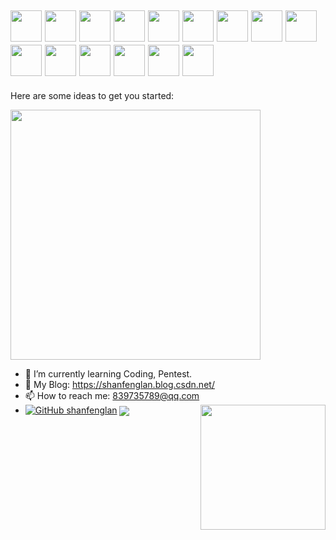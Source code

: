 <h2>
<img src="https://emojis.slackmojis.com/emojis/images/1547582922/5197/party_blob.gif?1547582922" width="50"/>
<img src="https://emojis.slackmojis.com/emojis/images/1547582922/5197/party_blob.gif?1547582922" width="50"/>
<img src="https://emojis.slackmojis.com/emojis/images/1547582922/5197/party_blob.gif?1547582922" width="50"/>
  <img src="https://emojis.slackmojis.com/emojis/images/1547582922/5197/party_blob.gif?1547582922" width="50"/>
  <img src="https://emojis.slackmojis.com/emojis/images/1547582922/5197/party_blob.gif?1547582922" width="50"/>
  <img src="https://emojis.slackmojis.com/emojis/images/1547582922/5197/party_blob.gif?1547582922" width="50"/>
  <img src="https://emojis.slackmojis.com/emojis/images/1547582922/5197/party_blob.gif?1547582922" width="50"/>
  <img src="https://emojis.slackmojis.com/emojis/images/1547582922/5197/party_blob.gif?1547582922" width="50"/>
  <img src="https://emojis.slackmojis.com/emojis/images/1547582922/5197/party_blob.gif?1547582922" width="50"/>
  <img src="https://emojis.slackmojis.com/emojis/images/1547582922/5197/party_blob.gif?1547582922" width="50"/>
  <img src="https://emojis.slackmojis.com/emojis/images/1547582922/5197/party_blob.gif?1547582922" width="50"/>
  <img src="https://emojis.slackmojis.com/emojis/images/1547582922/5197/party_blob.gif?1547582922" width="50"/>
  <img src="https://emojis.slackmojis.com/emojis/images/1547582922/5197/party_blob.gif?1547582922" width="50"/>
  <img src="https://emojis.slackmojis.com/emojis/images/1547582922/5197/party_blob.gif?1547582922" width="50"/>
  <img src="https://emojis.slackmojis.com/emojis/images/1547582922/5197/party_blob.gif?1547582922" width="50"/>
</h2>


Here are some ideas to get you started:

<img align="center" src="https://github-readme-stats.vercel.app/api?username=shanfenglan&show_icons=true&theme=radical" width="400"/>

- 🌱 I’m currently learning Coding, Pentest.
- 👀 My Blog: https://shanfenglan.blog.csdn.net/
- 📫 How to reach me: 839735789@qq.com
- [![GitHub shanfenglan](https://img.shields.io/github/followers/shanfenglan?label=follower%20github&style=flat-square)](https://github.com/shanfenglan)
  <img align='right' src="https://profile-counter.glitch.me/shanfenglan/count.svg" width="200">
  <img align="center" src="https://github-readme-stats.vercel.app/api/top-langs/?username=shanfenglan&theme=radical&layout=compact" />
